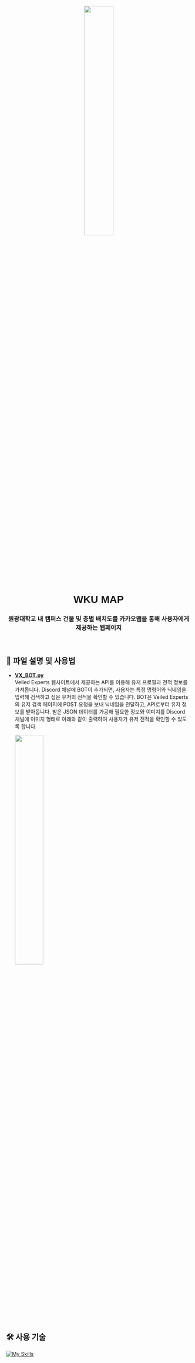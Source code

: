 <p align="center">
  <img src="https://github.com/user-attachments/assets/7d282101-90b3-4b6d-a6cd-7114503d214f" width="40%">
</p>

<h1 align="center" style="font-family: 'Gungsuh', sans-serif;"> WKU MAP </h1>
<h3 align="center" style="font-family: 'Gungsuh', sans-serif;"> 원광대학교 내 캠퍼스 건물 및 층별 배치도를 카카오맵을 통해 사용자에게 제공하는 웹페이지 </h3>

<br>

## 📁 파일 설명 및 사용법
- [**VX_BOT.py**](https://github.com/zmtmqhdl/VX_BOT/blob/main/VX_BOT.py)  
  Veiled Experts 웹사이트에서 제공하는 API를 이용해 유저 프로필과 전적 정보를 가져옵니다. Discord 채널에 BOT이 추가되면, 사용자는 특정 명령어와 닉네임을 입력해 검색하고 싶은 유저의 전적을 확인할 수 있습니다. BOT은 Veiled Experts의 유저 검색 페이지에 POST 요청을 보내 닉네임을 전달하고, API로부터 유저 정보를 받아옵니다. 받은 JSON 데이터를 가공해 필요한 정보와 이미지를 Discord 채널에 이미지 형태로 아래와 같이 출력하여 사용자가 유저 전적을 확인할 수 있도록 합니다.


  <img src="https://github.com/user-attachments/assets/418361da-42c0-4bfb-8977-9d9db2e89a94" width="40%">

<br>

## 🛠️ 사용 기술
[![My Skills](https://skillicons.dev/icons?i=css,html)](https://skillicons.dev)
